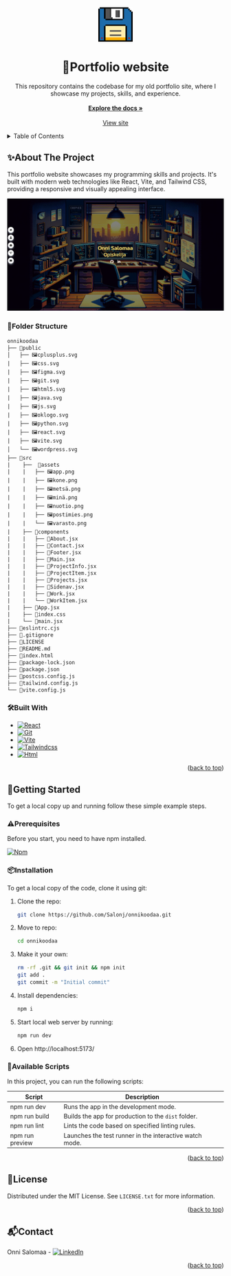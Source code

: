 <a name="readme-top"></a>

<!-- PROJECT LOGO -->
<br />
<div align="center">
  <a href="https://github.com/Salonj/onnikoodaa">
    <img src="public/oklogo.svg" alt="Logo" width="80" height="80">
  </a>

  <h1 align="center">🚀Portfolio website</h1>

  <p align="center">
    This repository contains the codebase for my old portfolio site, where I showcase my projects, skills, and experience.
    <br />
    <br />
    <a href="https://github.com/Salonj/onnikoodaa"><strong>Explore the docs »</strong></a>
    <br />
    <br />
    <a href="https://onnikoodaa.fi">View site</a>
  </p>
</div>


<!-- TABLE OF CONTENTS -->
<details>
  <summary>Table of Contents</summary>
  <ol>
    <li>
      <a href="#about-the-project">About The Project</a>
      <ul>
        <li><a href="#folder-structure">Folder Structure</a></li>
        <li><a href="#built-with">Built With</a></li>
      </ul>
    </li>
    <li>
      <a href="#getting-started">Getting Started</a>
      <ul>
        <li><a href="#prerequisites">Prerequisites</a></li>
        <li><a href="#installation">Installation</a></li>
        <li><a href="#available-scripts">Available Scripts</a></li>
      </ul>
    </li>
    <li><a href="#license">License</a></li>
    <li><a href="#contact">Contact</a></li>
  </ol>
</details>


<!-- ABOUT THE PROJECT -->
## ✨About The Project

This portfolio website showcases my programming skills and projects. It's built with modern web technologies like React, Vite, and Tailwind CSS, providing a responsive and visually appealing interface.

[![Product Name Screen Shot][product-screenshot]](https://onnikoodaa.fi)

<!-- FOLDER STRUCTURE -->
### 📂Folder Structure

```
onnikoodaa
├── 📂public
│   ├── 🖼️cplusplus.svg
|   ├── 🖼️css.svg
|   ├── 🖼️figma.svg
|   ├── 🖼️git.svg
|   ├── 🖼️html5.svg
|   ├── 🖼️java.svg
|   ├── 🖼️js.svg
|   ├── 🖼️oklogo.svg
|   ├── 🖼️python.svg
|   ├── 🖼️react.svg
|   ├── 🖼️vite.svg
│   └── 🖼️wordpress.svg
├── 📂src
|    ├──  📂assets
|    |   ├── 🖼️app.png
|    |   ├── 🖼️kone.png
|    |   ├── 🖼️metsä.png
|    |   ├── 🖼️minä.png
|    |   ├── 🖼️nuotio.png
|    |   ├── 🖼️postimies.png
|    |   └── 🖼️varasto.png
|    ├── 📂components
|    |   ├── 📄About.jsx
|    |   ├── 📄Contact.jsx
|    |   ├── 📄Footer.jsx
|    |   ├── 📄Main.jsx
|    |   ├── 📄ProjectInfo.jsx
|    |   ├── 📄ProjectItem.jsx
|    |   ├── 📄Projects.jsx
|    |   ├── 📄Sidenav.jsx
|    |   ├── 📄Work.jsx
|    |   └── 📄WorkItem.jsx
|    ├── 📄App.jsx
|    ├── 📄index.css
|    └── 📄main.jsx
├── 📄eslintrc.cjs
├── 📄.gitignore
├── 📄LICENSE
├── 📄README.md
├── 📄index.html
├── 📄package-lock.json
├── 📄package.json
├── 📄postcss.config.js
├── 📄tailwind.config.js
└── 📄vite.config.js
```

<!-- BUILT WITH -->
### 🛠️Built With

* [![React][react-logo]][react-link]
* [![Git][git-logo]][git-link]
* [![Vite][vite-logo]][vite-link]
* [![Tailwindcss][tailwindcss-logo]][tailwindcss-link]
* [![Html][html-logo]][html-link]

<p align="right">(<a href="#readme-top">back to top</a>)</p>

<!-- GETTING STARTED -->
## 🤸Getting Started

To get a local copy up and running follow these simple example steps.

<!-- Prerequisities -->
### ⚠️Prerequisites

Before you start, you need to have npm installed.

[![Npm][npm-logo]][npm-link]

<!-- INSTALLATION -->
### 📦Installation

To get a local copy of the code, clone it using git:

1. Clone the repo:
   ```sh
   git clone https://github.com/Salonj/onnikoodaa.git
   ```
2. Move to repo:
   ```sh
   cd onnikoodaa
   ```
3. Make it your own:
   ```sh
   rm -rf .git && git init && npm init
   git add .
   git commit -m "Initial commit"
   ```
4. Install dependencies:
   ```sh
   npm i
   ```
5. Start local web server by running:
   ```sh
   npm run dev
   ```
6. Open http://localhost:5173/

### 📜Available Scripts

In this project, you can run the following scripts:

| Script        | Description                                             |
| ------------- | ------------------------------------------------------- |
| npm run dev   | Runs the app in the development mode.                   |
| npm run build      | Builds the app for production to the `dist` folder. |
| npm run lint | Lints the code based on specified linting rules.     |
| npm run preview | Launches the test runner in the interactive watch mode.     |


<p align="right">(<a href="#readme-top">back to top</a>)</p>


<!-- LICENSE -->
## 📝License

Distributed under the MIT License. See `LICENSE.txt` for more information.

<p align="right">(<a href="#readme-top">back to top</a>)</p>

<!-- CONTACT -->
## 📬Contact

Onni Salomaa - [![LinkedIn][linkedin-shield]][linkedin-url]

<p align="right">(<a href="#readme-top">back to top</a>)</p>



<!-- IMAGES -->
[linkedin-shield]: https://img.shields.io/badge/Linkedin-Linkedin?style=flat-square&logo=Linkedin&logoColor=%23FFFFFF&labelColor=%230A66C2&color=%230A66C2
[linkedin-url]: https://linkedin.com/in/onnisalomaa
[product-screenshot]: src/assets/app.png

<!-- React -->
[react-logo]: https://img.shields.io/badge/React-React?style=flat-square&logo=react&logoColor=%2361DAFB&labelColor=black&color=%2361DAFB
[react-link]: https://react.dev/
<!-- Vite -->
[vite-logo]: https://img.shields.io/badge/Vite-vite?style=flat-square&logo=vite&logoColor=%23646CFF&labelColor=black&color=%23646CFF
[vite-link]: https://vitejs.dev/

<!-- Git -->
[git-logo]: https://img.shields.io/badge/Git-Git?style=flat-square&logo=git&logoColor=%23F05032&labelColor=black&color=%23F05032
[git-link]: https://git-scm.com/

<!-- HTML -->
[html-logo]: https://img.shields.io/badge/Html5-Html5?style=flat-square&logo=Html5&logoColor=%23E34F26&labelColor=black&color=%23E34F26
[html-link]: https://html.com/

<!-- Tailwindcss -->
[tailwindcss-logo]: https://img.shields.io/badge/Tailwindcss-tailwindcss?style=flat-square&logo=tailwind%20css&logoColor=%2306B6D4&labelColor=black&color=%2306B6D4
[tailwindcss-link]: https://tailwindcss.com/

<!-- NPM -->
[npm-logo]: https://img.shields.io/badge/Npm-npm?style=flat-square&logo=npm&logoColor=%23FFFFFF&labelColor=%23CB3837&color=%23CB3837
[npm-link]: https://www.npmjs.com/
